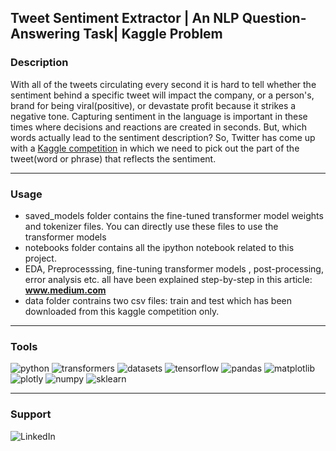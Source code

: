 ## Tweet Sentiment Extractor | An NLP Question-Answering Task| Kaggle Problem

### Description

With all of the tweets circulating every second it is hard to tell whether the sentiment behind a specific tweet will impact the company, or a person's, brand for being viral(positive), or devastate profit because it strikes a negative tone. Capturing sentiment in the language is important in these times where decisions and reactions are created in seconds. But, which words actually lead to the sentiment description? So, Twitter has come up with a [Kaggle competition](https://www.kaggle.com/c/tweet-sentiment-extraction) in which we need to pick out the part of the tweet(word or phrase) that reflects the sentiment.

***

### Usage

- saved_models folder contains the fine-tuned transformer model weights and tokenizer files. You can directly use these files to use the transformer models
- notebooks folder contains all the ipython notebook related to this project.
- EDA, Preprocesssing, fine-tuning transformer models , post-processing, error analysis etc. all have been explained step-by-step in this article: **www.medium.com**
- data folder contrains two csv files: train and test which has been downloaded from this kaggle competition only.

***

### Tools

![python](https://img.shields.io/badge/python-3.8.8-yellow)
![transformers](https://img.shields.io/badge/transformers-4.12.3-yellowgreen)
![datasets](https://img.shields.io/badge/datasets-1.16.1-red)
![tensorflow](https://img.shields.io/badge/tensorflow-2.6.0-orange)
![pandas](https://img.shields.io/badge/pandas-1.2.4-blue)
![matplotlib](https://img.shields.io/badge/matplotlib-3.3.4-lightgrey)
![plotly](https://img.shields.io/badge/plotly-5.3.1-yellow)
![numpy](https://img.shields.io/badge/numpy-1.19.5-black)
![sklearn](https://img.shields.io/badge/sklearn-1.0.1-green)

***

### Support

![LinkedIn](https://img.shields.io/badge/linkedin-%230077B5.svg?style=for-the-badge&logo=linkedin&logoColor=white)
